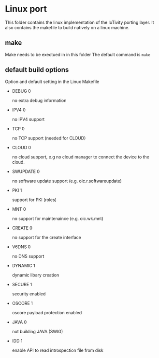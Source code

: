 # Linux port

This folder contains the linux implementation of the IoTivity porting layer.
It also contains the makefile to build natively on a linux machine.

## make

Make needs to be exectued in in this folder
The default command is `make`

## default build options

Option and default setting in the Linux Makefile

- DEBUG 0
  
  no extra debug information
- IPV4 0
  
  no IPV4 support
- TCP 0
  
  no TCP support (needed for CLOUD)
- CLOUD 0
  
  no cloud support, e.g no cloud manager to connect the device to the cloud.
- SWUPDATE 0
  
  no software update support (e.g. oic.r.softwareupdate)
- PKI 1
  
  support for PKI (roles)
- MNT 0
  
  no support for maintenaince (e.g. oic.wk.mnt)
- CREATE 0
  
  no support for the create interface
- V6DNS 0
  
  no DNS support
- DYNAMIC 1
  
  dynamic libary creation
- SECURE 1
  
  security enabled
- OSCORE 1
  
  oscore payload protection enabled
- JAVA 0
  
  not building JAVA (SWIG)
- IDD 1
  
  enable API to read introspection file from disk